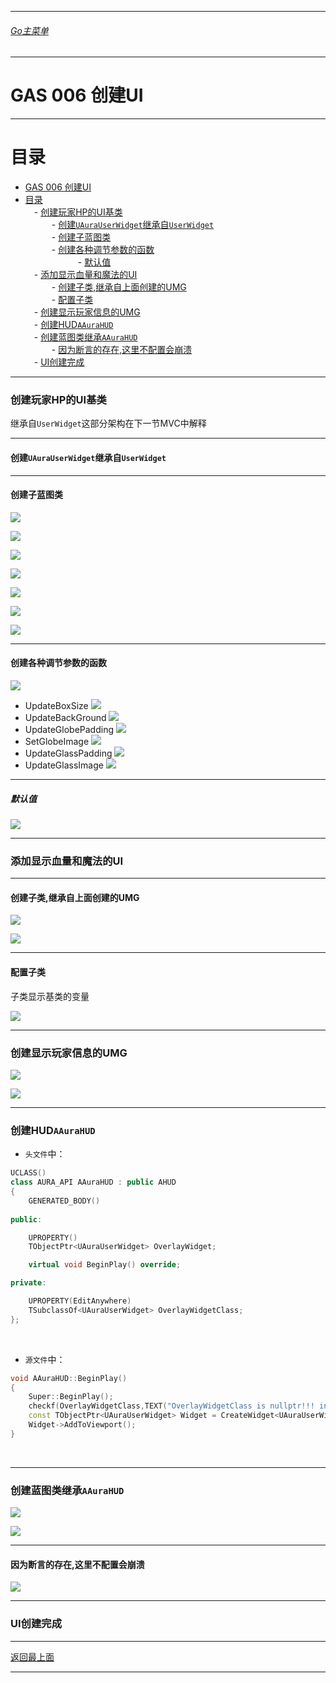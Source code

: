 ___________________________________________________________________________________________
###### [Go主菜单](../MainMenu.md)
___________________________________________________________________________________________
# GAS 006 创建UI


___________________________________________________________________________________________

# 目录

- [GAS 006 创建UI](#gas-006-创建ui)<br>
- [目录](#目录)<br>
		&emsp;- [创建玩家HP的UI基类](#创建玩家hp的ui基类)<br> 
			&emsp;&emsp;&emsp;- [创建`UAuraUserWidget`继承自`UserWidget`](#创建uaurauserwidget继承自userwidget)<br>
			&emsp;&emsp;&emsp;- [创建子蓝图类](#创建子蓝图类)<br>
			&emsp;&emsp;&emsp;- [创建各种调节参数的函数](#创建各种调节参数的函数)<br>
				&emsp;&emsp;&emsp;&emsp;&emsp;&emsp;- [默认值](#默认值)<br>
		&emsp;- [添加显示血量和魔法的UI](#添加显示血量和魔法的ui)<br>
			&emsp;&emsp;&emsp;- [创建子类,继承自上面创建的UMG](#创建子类继承自上面创建的umg)<br>
			&emsp;&emsp;&emsp;- [配置子类](#配置子类)<br>
		&emsp;- [创建显示玩家信息的UMG](#创建显示玩家信息的umg)<br>
		&emsp;- [创建HUD`AAuraHUD`](#创建hudaaurahud)<br>
		&emsp;- [创建蓝图类继承`AAuraHUD`](#创建蓝图类继承aaurahud)<br>
			&emsp;&emsp;&emsp;- [因为断言的存在,这里不配置会崩溃](#因为断言的存在这里不配置会崩溃)<br>
		&emsp;- [UI创建完成](#ui创建完成)<br>

___________________________________________________________________________________________

### 创建玩家HP的UI基类
继承自`UserWidget`这部分架构在下一节MVC中解释

___________________________________________________________________________________________

#### 创建`UAuraUserWidget`继承自`UserWidget`

___________________________________________________________________________________________

#### 创建子蓝图类

![](https://github.com/liyunlong618/LiYunLongKnowledgeLibrary/blob/main/UECPP/Models/GAS/GAS_2_Aura/DetailContent/Image/GAS_006/02.png?raw=true)

![](https://github.com/liyunlong618/LiYunLongKnowledgeLibrary/blob/main/UECPP/Models/GAS/GAS_2_Aura/DetailContent/Image/GAS_006/03.png?raw=true)

![](https://github.com/liyunlong618/LiYunLongKnowledgeLibrary/blob/main/UECPP/Models/GAS/GAS_2_Aura/DetailContent/Image/GAS_006/04.png?raw=true)

![](https://github.com/liyunlong618/LiYunLongKnowledgeLibrary/blob/main/UECPP/Models/GAS/GAS_2_Aura/DetailContent/Image/GAS_006/05.png?raw=true)

![](https://github.com/liyunlong618/LiYunLongKnowledgeLibrary/blob/main/UECPP/Models/GAS/GAS_2_Aura/DetailContent/Image/GAS_006/06.png?raw=true)

![](https://github.com/liyunlong618/LiYunLongKnowledgeLibrary/blob/main/UECPP/Models/GAS/GAS_2_Aura/DetailContent/Image/GAS_006/07.png?raw=true)

![](https://github.com/liyunlong618/LiYunLongKnowledgeLibrary/blob/main/UECPP/Models/GAS/GAS_2_Aura/DetailContent/Image/GAS_006/08.png?raw=true)

___________________________________________________________________________________________

#### 创建各种调节参数的函数

![](https://github.com/liyunlong618/LiYunLongKnowledgeLibrary/blob/main/UECPP/Models/GAS/GAS_2_Aura/DetailContent/Image/GAS_006/09.png?raw=true)

+ UpdateBoxSize
![](https://github.com/liyunlong618/LiYunLongKnowledgeLibrary/blob/main/UECPP/Models/GAS/GAS_2_Aura/DetailContent/Image/GAS_006/10.png?raw=true)
+ UpdateBackGround
![](https://github.com/liyunlong618/LiYunLongKnowledgeLibrary/blob/main/UECPP/Models/GAS/GAS_2_Aura/DetailContent/Image/GAS_006/11.png?raw=true)
+ UpdateGlobePadding
![](https://github.com/liyunlong618/LiYunLongKnowledgeLibrary/blob/main/UECPP/Models/GAS/GAS_2_Aura/DetailContent/Image/GAS_006/12.png?raw=true)
+ SetGlobeImage
![](https://github.com/liyunlong618/LiYunLongKnowledgeLibrary/blob/main/UECPP/Models/GAS/GAS_2_Aura/DetailContent/Image/GAS_006/13.png?raw=true)
+ UpdateGlassPadding
![](https://github.com/liyunlong618/LiYunLongKnowledgeLibrary/blob/main/UECPP/Models/GAS/GAS_2_Aura/DetailContent/Image/GAS_006/14.png?raw=true)
+ UpdateGlassImage
![](https://github.com/liyunlong618/LiYunLongKnowledgeLibrary/blob/main/UECPP/Models/GAS/GAS_2_Aura/DetailContent/Image/GAS_006/15.png?raw=true)

___________________________________________________________________________________________

##### 默认值
![](https://github.com/liyunlong618/LiYunLongKnowledgeLibrary/blob/main/UECPP/Models/GAS/GAS_2_Aura/DetailContent/Image/GAS_006/16.png?raw=true)

___________________________________________________________________________________________

### 添加显示血量和魔法的UI
___________________________________________________________________________________________

#### 创建子类,继承自上面创建的UMG

![](https://github.com/liyunlong618/LiYunLongKnowledgeLibrary/blob/main/UECPP/Models/GAS/GAS_2_Aura/DetailContent/Image/GAS_006/17.png?raw=true)

![](https://github.com/liyunlong618/LiYunLongKnowledgeLibrary/blob/main/UECPP/Models/GAS/GAS_2_Aura/DetailContent/Image/GAS_006/18.png?raw=true)

___________________________________________________________________________________________

#### 配置子类
子类显示基类的变量

![](https://github.com/liyunlong618/LiYunLongKnowledgeLibrary/blob/main/UECPP/Models/GAS/GAS_2_Aura/DetailContent/Image/GAS_006/19.png?raw=true)



___________________________________________________________________________________________

### 创建显示玩家信息的UMG

![](https://github.com/liyunlong618/LiYunLongKnowledgeLibrary/blob/main/UECPP/Models/GAS/GAS_2_Aura/DetailContent/Image/GAS_006/20.png?raw=true)

![](https://github.com/liyunlong618/LiYunLongKnowledgeLibrary/blob/main/UECPP/Models/GAS/GAS_2_Aura/DetailContent/Image/GAS_006/21.png?raw=true)

___________________________________________________________________________________________

### 创建HUD`AAuraHUD`

+ `头文件`中：
```cpp
UCLASS()
class AURA_API AAuraHUD : public AHUD
{
	GENERATED_BODY()
	
public:

	UPROPERTY()
	TObjectPtr<UAuraUserWidget> OverlayWidget;

	virtual void BeginPlay() override;

private:

	UPROPERTY(EditAnywhere)
	TSubclassOf<UAuraUserWidget> OverlayWidgetClass;
};
```

&emsp;

+ `源文件`中：
```cpp
void AAuraHUD::BeginPlay()
{
	Super::BeginPlay();
	checkf(OverlayWidgetClass,TEXT("OverlayWidgetClass is nullptr!!! in:	AAuraHUD!!!"));
	const TObjectPtr<UAuraUserWidget> Widget = CreateWidget<UAuraUserWidget>(GetWorld(),OverlayWidgetClass);
	Widget->AddToViewport();
}
```

&emsp;

___________________________________________________________________________________________

### 创建蓝图类继承`AAuraHUD`

![](https://github.com/liyunlong618/LiYunLongKnowledgeLibrary/blob/main/UECPP/Models/GAS/GAS_2_Aura/DetailContent/Image/GAS_006/24.png?raw=true)

![](https://github.com/liyunlong618/LiYunLongKnowledgeLibrary/blob/main/UECPP/Models/GAS/GAS_2_Aura/DetailContent/Image/GAS_006/25.png?raw=true)

___________________________________________________________________________________________

#### 因为断言的存在,这里不配置会崩溃

![](https://github.com/liyunlong618/LiYunLongKnowledgeLibrary/blob/main/UECPP/Models/GAS/GAS_2_Aura/DetailContent/Image/GAS_006/26.png?raw=true)

___________________________________________________________________________________________

### UI创建完成
___________________________________________________________________________________________

[返回最上面](#Go主菜单)

___________________________________________________________________________________________